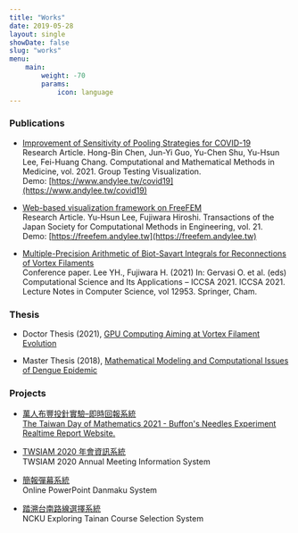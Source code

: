 ```yaml
---
title: "Works"
date: 2019-05-28
layout: single
showDate: false
slug: "works"
menu:
    main:
        weight: -70
        params: 
            icon: language
---
```


### Publications

- [Improvement of Sensitivity of Pooling Strategies for COVID-19](https://doi.org/10.1155/2021/6636396)<br>Research Article. Hong-Bin Chen, Jun-Yi Guo, Yu-Chen Shu, Yu-Hsun Lee, Fei-Huang Chang. Computational and Mathematical Methods in Medicine, vol. 2021. Group Testing Visualization. <br>Demo: [https://www.andylee.tw/covid19](https://www.andylee.tw/covid19)

- [Web-based visualization framework on FreeFEM](http://www.matsumoto.nuem.nagoya-u.ac.jp/jascome/denshi-journal/21/No-10-211218.pdf)<br>Research Article. Yu-Hsun Lee, Fujiwara Hiroshi. Transactions of the Japan Society for Computational Methods in Engineering, vol. 21. <br>Demo: [https://freefem.andylee.tw](https://freefem.andylee.tw)

- [Multiple-Precision Arithmetic of Biot-Savart Integrals for Reconnections of Vortex Filaments](https://doi.org/10.1007/978-3-030-86976-2_13)<br>Conference paper. Lee YH., Fujiwara H. (2021) In: Gervasi O. et al. (eds) Computational Science and Its Applications – ICCSA 2021. ICCSA 2021. Lecture Notes in Computer Science, vol 12953. Springer, Cham.

### Thesis

- Doctor Thesis (2021), [GPU Computing Aiming at Vortex Filament Evolution](https://doi.org/10.14989/doctor.k23544)  

- Master Thesis (2018), [Mathematical Modeling and Computational Issues of Dengue Epidemic](https://hdl.handle.net/11296/k6ayjz)  
<!-- <br>Demo: [https://vmodel.andylee.tw/visual/](https://vmodel.andylee.tw/visual/) -->

### Projects

- [萬人布豐投針實驗–即時回報系統](https://piday-2021.web.app/)
  <br>[The Taiwan Day of Mathematics 2021 - Buffon's Needles Experiment Realtime Report Website.](https://sites.google.com/g2.nctu.edu.tw/taiwan314/2021-萬人實驗企劃?authuser=0)

- [TWSIAM 2020 年會資訊系統](https://twsiam2020.emath.tw/)
   <br>TWSIAM 2020 Annual Meeting Information System

- [簡報彈幕系統](https://github.com/andylee830914/ppdanmu)
   <br>Online PowerPoint Danmaku System

- [踏溯台南路線選擇系統](https://exptnsel.liberal.ncku.edu.tw/)
   <br>NCKU Exploring Tainan Course Selection System
